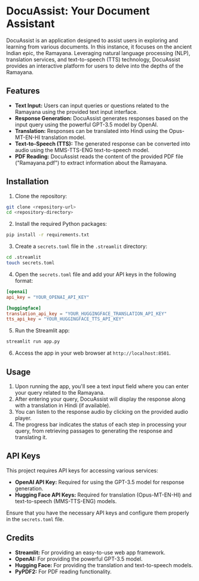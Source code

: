 
# DocuAssist: Your Document Assistant

DocuAssist is an application designed to assist users in exploring and learning from various documents. In this instance, it focuses on the ancient Indian epic, the Ramayana. Leveraging natural language processing (NLP), translation services, and text-to-speech (TTS) technology, DocuAssist provides an interactive platform for users to delve into the depths of the Ramayana.

## Features

- **Text Input:** Users can input queries or questions related to the Ramayana using the provided text input interface.
- **Response Generation:** DocuAssist generates responses based on the input query using the powerful GPT-3.5 model by OpenAI.
- **Translation:** Responses can be translated into Hindi using the Opus-MT-EN-HI translation model.
- **Text-to-Speech (TTS):** The generated response can be converted into audio using the MMS-TTS-ENG text-to-speech model.
- **PDF Reading:** DocuAssist reads the content of the provided PDF file ("Ramayana.pdf") to extract information about the Ramayana.

## Installation

1. Clone the repository:

```sh
git clone <repository-url>
cd <repository-directory>
```

2. Install the required Python packages:

```sh
pip install -r requirements.txt
```

3. Create a `secrets.toml` file in the `.streamlit` directory:

```sh
cd .streamlit
touch secrets.toml
```

4. Open the `secrets.toml` file and add your API keys in the following format:

```toml
[openai]
api_key = "YOUR_OPENAI_API_KEY"

[huggingface]
translation_api_key = "YOUR_HUGGINGFACE_TRANSLATION_API_KEY"
tts_api_key = "YOUR_HUGGINGFACE_TTS_API_KEY"
```

5. Run the Streamlit app:

```sh
streamlit run app.py
```

6. Access the app in your web browser at `http://localhost:8501`.

## Usage

1. Upon running the app, you'll see a text input field where you can enter your query related to the Ramayana.
2. After entering your query, DocuAssist will display the response along with a translation in Hindi (if available).
3. You can listen to the response audio by clicking on the provided audio player.
4. The progress bar indicates the status of each step in processing your query, from retrieving passages to generating the response and translating it.

## API Keys

This project requires API keys for accessing various services:

- **OpenAI API Key:** Required for using the GPT-3.5 model for response generation.
- **Hugging Face API Keys:** Required for translation (Opus-MT-EN-HI) and text-to-speech (MMS-TTS-ENG) models.

Ensure that you have the necessary API keys and configure them properly in the `secrets.toml` file.

## Credits

- **Streamlit:** For providing an easy-to-use web app framework.
- **OpenAI:** For providing the powerful GPT-3.5 model.
- **Hugging Face:** For providing the translation and text-to-speech models.
- **PyPDF2:** For PDF reading functionality.

